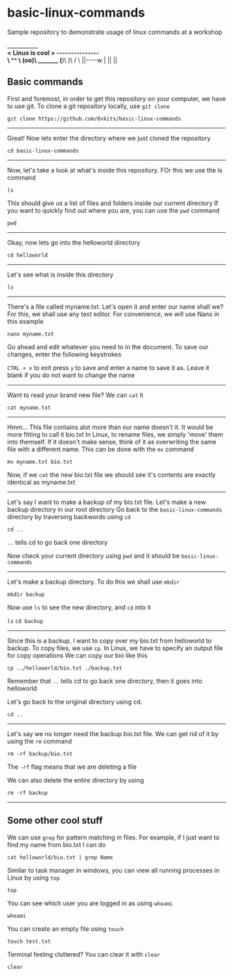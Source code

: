 # basic-linux-commands
Sample repository to demonstrate usage of linux commands at a workshop

 \_______________\
< Linux is cool >
 \---------------\
        \   ^__^
         \  (oo)\ _______
            (__)\       )\ / \ 
                ||----w |
                ||     ||

## Basic commands

First and foremost, in order to get this repository on your computer, we have to use git.
To clone a git repository locally, use `git clone`

`git clone https://github.com/0xkits/basic-linux-commands`

---

Great! Now lets enter the directory where we just cloned the repository

`cd basic-linux-commands`

---

Now, let's take a look at what's inside this repository. FOr this we use the ls command

`ls`

This should give us a list of files and folders inside our current directory
If you want to quickly find out where you are, you can use the `pwd` command

`pwd`

---

Okay, now lets go into the helloworld directory

`cd helloworld`

---

Let's see what is inside this directory

`ls`

---

There's a file called myname.txt. Let's open it and enter our name shall we?
For this, we shall use any text editor. For convenience, we will use Nano in this example

`nano myname.txt`

Go ahead and edit whatever you need to in the document. To save our changes, enter the following keystrokes

`CTRL + x` to exit
press `y` to save
and enter a name to save it as. Leave it blank if you do not want to change the name

---

Want to read your brand new file? We can `cat` it

`cat myname.txt`

---

Hmm... This file contains alot more than our name doesn't it. It would be more fitting to call it bio.txt
In Linux, to rename files, we simply 'move' them into themself. If it doesn't make sense, think of it as overwriting 
the same file with a different name. This can be done with the `mv` command

`mv myname.txt bio.txt`

Now, if we `cat` the new bio.txt file we should see it's contents are exactly identical as myname.txt

---

Let's say I want to make a backup of my bio.txt file. Let's make a new backup directory in our root directory
Go back to the `basic-linux-commands` directory by traversing backwords using `cd`

`cd ..`

`..` tells cd to go back one directory

Now check your current directory using `pwd` and it should be `basic-linux-commands`

---

Let's make a backup directory. To do this we shall use `mkdir`

`mkdir backup`

Now use `ls` to see the new directory, and `cd` into it

`ls`
`cd backup`

---

Since this is a backup, I want to copy over my bio.txt from helloworld to backup.
To copy files, we use `cp`. In Linux, we have to specify an output file for copy operations
We can copy our bio like this

`cp ../helloworld/bio.txt ./backup.txt`

Remember that `..` tells cd to go back one directory, then it goes into helloworld

Let's go back to the original directory using cd.

`cd ..`

---

Let's say we no longer need the backup bio.txt file. We can get rid of it by using the `rm` command

`rm -rf backup/bio.txt`

The `-rf` flag means that we are deleting a file

We can also delete the entire directory by using

`rm -rf backup`

---

## Some other cool stuff

We can use `grep` for pattern matching in files. For example, if I just want to find my name from
bio.txt I can do

`cat helloworld/bio.txt | grep Name`

Similar to task manager in windows, you can view all running processes in Linux by using `top`

`top`

You can see which user you are logged in as using `whoami`

`whoami`

You can create an empty file using `touch`

`touch test.txt`

Terminal feeling cluttered? You can clear it with `clear`

`clear`


